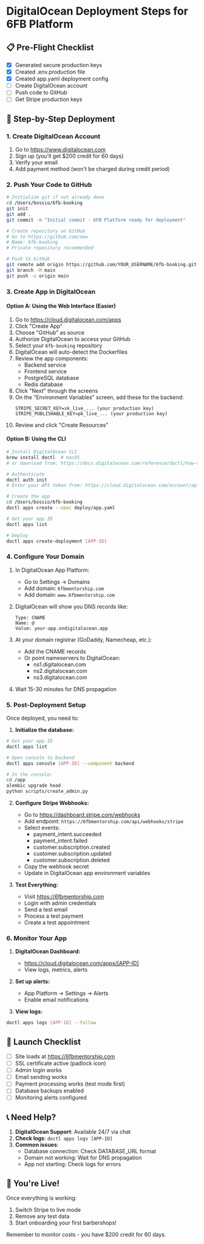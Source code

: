 # DigitalOcean Deployment Steps for 6FB Platform

## 📋 Pre-Flight Checklist

- [x] Generated secure production keys
- [x] Created .env.production file
- [x] Created app.yaml deployment config
- [ ] Create DigitalOcean account
- [ ] Push code to GitHub
- [ ] Get Stripe production keys

## 🚀 Step-by-Step Deployment

### 1. Create DigitalOcean Account
1. Go to https://www.digitalocean.com
2. Sign up (you'll get $200 credit for 60 days)
3. Verify your email
4. Add payment method (won't be charged during credit period)

### 2. Push Your Code to GitHub
```bash
# Initialize git if not already done
cd /Users/bossio/6fb-booking
git init
git add .
git commit -m "Initial commit - 6FB Platform ready for deployment"

# Create repository on GitHub
# Go to https://github.com/new
# Name: 6fb-booking
# Private repository recommended

# Push to GitHub
git remote add origin https://github.com/YOUR_USERNAME/6fb-booking.git
git branch -M main
git push -u origin main
```

### 3. Create App in DigitalOcean

#### Option A: Using the Web Interface (Easier)
1. Go to https://cloud.digitalocean.com/apps
2. Click "Create App"
3. Choose "GitHub" as source
4. Authorize DigitalOcean to access your GitHub
5. Select your `6fb-booking` repository
6. DigitalOcean will auto-detect the Dockerfiles
7. Review the app components:
   - Backend service
   - Frontend service
   - PostgreSQL database
   - Redis database
8. Click "Next" through the screens
9. On the "Environment Variables" screen, add these for the backend:
   ```
   STRIPE_SECRET_KEY=sk_live_... (your production key)
   STRIPE_PUBLISHABLE_KEY=pk_live_... (your production key)
   ```
10. Review and click "Create Resources"

#### Option B: Using the CLI
```bash
# Install DigitalOcean CLI
brew install doctl  # macOS
# or download from: https://docs.digitalocean.com/reference/doctl/how-to/install/

# Authenticate
doctl auth init
# Enter your API token from: https://cloud.digitalocean.com/account/api/tokens

# Create the app
cd /Users/bossio/6fb-booking
doctl apps create --spec deploy/app.yaml

# Get your app ID
doctl apps list

# Deploy
doctl apps create-deployment [APP-ID]
```

### 4. Configure Your Domain

1. In DigitalOcean App Platform:
   - Go to Settings → Domains
   - Add domain: `6fbmentorship.com`
   - Add domain: `www.6fbmentorship.com`

2. DigitalOcean will show you DNS records like:
   ```
   Type: CNAME
   Name: @
   Value: your-app.ondigitalocean.app
   ```

3. At your domain registrar (GoDaddy, Namecheap, etc.):
   - Add the CNAME records
   - Or point nameservers to DigitalOcean:
     - ns1.digitalocean.com
     - ns2.digitalocean.com
     - ns3.digitalocean.com

4. Wait 15-30 minutes for DNS propagation

### 5. Post-Deployment Setup

Once deployed, you need to:

1. **Initialize the database:**
```bash
# Get your app ID
doctl apps list

# Open console to backend
doctl apps console [APP-ID] --component backend

# In the console:
cd /app
alembic upgrade head
python scripts/create_admin.py
```

2. **Configure Stripe Webhooks:**
   - Go to https://dashboard.stripe.com/webhooks
   - Add endpoint: `https://6fbmentorship.com/api/webhooks/stripe`
   - Select events:
     - payment_intent.succeeded
     - payment_intent.failed
     - customer.subscription.created
     - customer.subscription.updated
     - customer.subscription.deleted
   - Copy the webhook secret
   - Update in DigitalOcean app environment variables

3. **Test Everything:**
   - Visit https://6fbmentorship.com
   - Login with admin credentials
   - Send a test email
   - Process a test payment
   - Create a test appointment

### 6. Monitor Your App

1. **DigitalOcean Dashboard:**
   - https://cloud.digitalocean.com/apps/[APP-ID]
   - View logs, metrics, alerts

2. **Set up alerts:**
   - App Platform → Settings → Alerts
   - Enable email notifications

3. **View logs:**
```bash
doctl apps logs [APP-ID] --follow
```

## 🎉 Launch Checklist

- [ ] Site loads at https://6fbmentorship.com
- [ ] SSL certificate active (padlock icon)
- [ ] Admin login works
- [ ] Email sending works
- [ ] Payment processing works (test mode first)
- [ ] Database backups enabled
- [ ] Monitoring alerts configured

## 📞 Need Help?

1. **DigitalOcean Support**: Available 24/7 via chat
2. **Check logs**: `doctl apps logs [APP-ID]`
3. **Common issues**:
   - Database connection: Check DATABASE_URL format
   - Domain not working: Wait for DNS propagation
   - App not starting: Check logs for errors

## 🚀 You're Live!

Once everything is working:
1. Switch Stripe to live mode
2. Remove any test data
3. Start onboarding your first barbershops!

Remember to monitor costs - you have $200 credit for 60 days.
